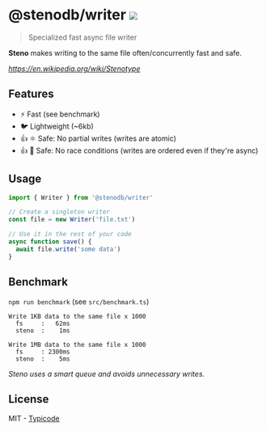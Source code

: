 # @stenodb/writer [![](https://img.shields.io/npm/v/@stenodb/writer)](https://www.npmjs.org/package/@stenodb/writer)

> Specialized fast async file writer

**Steno** makes writing to the same file often/concurrently fast and safe.

_https://en.wikipedia.org/wiki/Stenotype_

## Features

- ⚡ Fast (see benchmark)
- 🐦 Lightweight (~6kb)
- 👍 ⚛️ Safe: No partial writes (writes are atomic)
- 👍 🏁 Safe: No race conditions (writes are ordered even if they're async)

## Usage

```javascript
import { Writer } from '@stenodb/writer'

// Create a singleton writer
const file = new Writer('file.txt')

// Use it in the rest of your code
async function save() {
  await file.write('some data')
}
```

## Benchmark

`npm run benchmark` (see `src/benchmark.ts`)

```
Write 1KB data to the same file x 1000
  fs     :   62ms
  steno  :    1ms

Write 1MB data to the same file x 1000
  fs     : 2300ms
  steno  :    5ms
```

_Steno uses a smart queue and avoids unnecessary writes._

## License

MIT - [Typicode](https://github.com/typicode)
